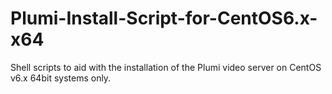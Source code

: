 Plumi-Install-Script-for-CentOS6.x-x64
======================================

Shell scripts to aid with the installation of the Plumi video server on CentOS v6.x 64bit systems only.
